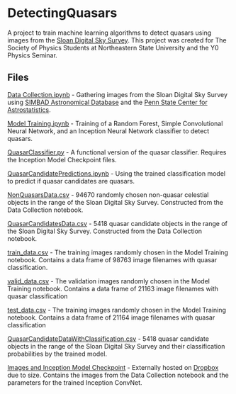 # DetectingQuasars
A project to train machine learning algorithms to detect quasars using images from the <a href="http://www.sdss.org/">Sloan Digital Sky Survey</a>. This project was created for The Society of Physics Students at Northeastern State University and the Y0 Physics Seminar.

## Files
<a href="https://github.com/LocalSymmetry/DetectingQuasars/blob/master/Data%20Collection.ipynb">Data Collection.ipynb</a> - Gathering images from the Sloan Digital Sky Survey using <a href="http://simbad.u-strasbg.fr/simbad/">SIMBAD Astronomical Database</a> and the <a href="http://astrostatistics.psu.edu/datasets/SDSS_quasar.html">Penn State Center for Astrostatistics</a>.

<a href="https://github.com/LocalSymmetry/DetectingQuasars/blob/master/Model%20Training.ipynb">Model Training.ipynb</a> - Training of a Random Forest, Simple Convolutional Neural Network, and an Inception Neural Network classifier to detect quasars.

<a href="https://github.com/LocalSymmetry/DetectingQuasars/blob/master/QuasarClassifier.py">QuasarClassifier.py</a> - A functional version of the quasar classifier. Requires the Inception Model Checkpoint files.

<a href="https://github.com/LocalSymmetry/DetectingQuasars/blob/master/QuasarCandidatePredictions.ipynb">QuasarCandidatePredictions.ipynb</a> - Using the trained classification model to predict if quasar candidates are quasars.

<a href="https://github.com/LocalSymmetry/DetectingQuasars/blob/master/NonQuasarsData.csv">NonQuasarsData.csv</a> - 94670 randomly chosen non-quasar celestial objects in the range of the Sloan Digital Sky Survey. Constructed from the Data Collection notebook. 

<a href="https://github.com/LocalSymmetry/DetectingQuasars/blob/master/QuasarCandidatesData.csv">QuasarCandidatesData.csv</a> - 5418 quasar candidate objects in the range of the Sloan Digital Sky Survey. Constructed from the Data Collection notebook. 

<a href="https://github.com/LocalSymmetry/DetectingQuasars/blob/master/train_data.csv">train_data.csv</a> - The training images randomly chosen in the Model Training notebook. Contains a data frame of 98763 image filenames with quasar classification. 

<a href="https://github.com/LocalSymmetry/DetectingQuasars/blob/master/valid_data.csv">valid_data.csv</a> - The validation images randomly chosen in the Model Training notebook. Contains a data frame of 21163 image filenames with quasar classification

<a href="https://github.com/LocalSymmetry/DetectingQuasars/blob/master/test_data.csv">test_data.csv</a> - The training images randomly chosen in the Model Training notebook. Contains a data frame of 21164 image filenames with quasar classification

<a href="https://github.com/LocalSymmetry/DetectingQuasars/blob/master/QuasarCandidateDataWithClassification.csv">QuasarCandidateDataWithClassification.csv</a> - 5418 quasar candidate objects in the range of the Sloan Digital Sky Survey and their classification probabilities by the trained model. 

<a href="https://www.dropbox.com/sh/abig8qytnqrnsth/AAAUjNOwqA0M1S2EBzc7DURfa?dl=0">Images and Inception Model Checkpoint</a> - Externally hosted on <a href="https://www.dropbox.com/">Dropbox</a> due to size. Contains the images from the Data Collection notebook and the parameters for the trained Inception ConvNet.

